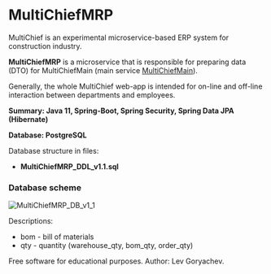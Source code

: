 # MultiChiefMRP
<p>MultiChief is an experimental microservice-based ERP system for construction industry. <p/>
<p><b>MultiChiefMRP</b> is a microservice that is responsible for preparing data (DTO) for MultiChiefMain (main service <a href="https://github.com/LevGoryachev/MultiChiefMain">MultiChiefMain</a>).</p> 
<p>Generally, the whole MultiChief web-app is intended for on-line and off-line interaction between departments and employees.</p>
<p><b>Summary: Java 11, Spring-Boot, Spring Security, Spring Data JPA (Hibernate)</b></p>
<p><b>Database: PostgreSQL</b></p>

<p>Database structure in files:</p>
<ul>
<li><b>MultiChiefMRP_DDL_v1.1.sql</b></li>
</ul>

<h3>Database scheme</h3>

![MultiChiefMRP_DB_v1_1](https://user-images.githubusercontent.com/61917893/134813791-eff22c25-8e58-47b9-ae89-4bcde96800f2.jpg)


<p>Descriptions:</p>

<ul>
<li>bom - bill of materials</li>
<li>qty - quantity (warehouse_qty, bom_qty, order_qty)</li>
</ul>

<p>Free software for educational purposes. Author: Lev Goryachev.</p>
